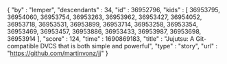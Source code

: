 {
  "by" : "lemper",
  "descendants" : 34,
  "id" : 36952796,
  "kids" : [ 36953795, 36954060, 36953754, 36953263, 36953962, 36953427, 36954052, 36953718, 36953531, 36953899, 36953714, 36953258, 36953354, 36953469, 36953457, 36953886, 36953433, 36953987, 36953698, 36953914 ],
  "score" : 124,
  "time" : 1690869183,
  "title" : "Jujutsu: A Git-compatible DVCS that is both simple and powerful",
  "type" : "story",
  "url" : "https://github.com/martinvonz/jj"
}
